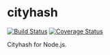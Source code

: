 # cityhash
[![Build Status](https://travis-ci.org/DavidCai1993/cityhash.svg?branch=master)](https://travis-ci.org/DavidCai1993/cityhash)
[![Coverage Status](https://coveralls.io/repos/github/DavidCai1993/cityhash/badge.svg?branch=master)](https://coveralls.io/github/DavidCai1993/cityhash?branch=master)

Cityhash for Node.js.

